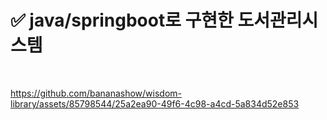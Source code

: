 # ✅ java/springboot로 구현한 도서관리시스템
<br />

https://github.com/bananashow/wisdom-library/assets/85798544/25a2ea90-49f6-4c98-a4cd-5a834d52e853



